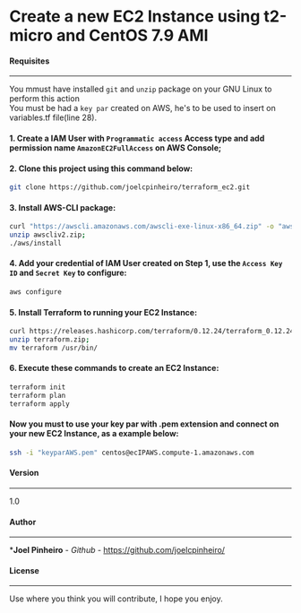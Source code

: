 # Create a new EC2 Instance using t2-micro and CentOS 7.9 AMI

#### Requisites
------------

You mmust have installed ```git``` and ```unzip``` package on your GNU Linux to perform this action<br>
You must be had a ```key par``` created on AWS, he's to be used to insert on variables.tf file(line 28).

#### 1. Create a IAM User with ```Programmatic access``` Access type and add permission name ```AmazonEC2FullAccess``` on AWS Console;

#### 2. Clone this project using this command below:

```sh
git clone https://github.com/joelcpinheiro/terraform_ec2.git
```

#### 3. Install AWS-CLI package:

```sh
curl "https://awscli.amazonaws.com/awscli-exe-linux-x86_64.zip" -o "awscliv2.zip";
unzip awscliv2.zip;
./aws/install
```
#### 4. Add your credential of IAM User created on Step 1, use the ```Access Key ID``` and ```Secret Key``` to configure:

```sh
aws configure
```

#### 5. Install Terraform to running your EC2 Instance:

```sh
curl https://releases.hashicorp.com/terraform/0.12.24/terraform_0.12.24_linux_amd64.zip -o terraform.zip;
unzip terraform.zip;
mv terraform /usr/bin/
```

#### 6. Execute these commands to create an EC2 Instance:

```sh
terraform init
terraform plan
terraform apply
```

#### Now you must to use your key par with .pem extension and connect on your new EC2 Instance, as a example below:

```sh
ssh -i "keyparAWS.pem" centos@ecIPAWS.compute-1.amazonaws.com
```

#### Version
------------
1.0

#### Author
------------
 
 ***Joel Pinheiro** - *Github* - https://github.com/joelcpinheiro/

#### License
------------

Use where you think you will contribute, I hope you enjoy.
